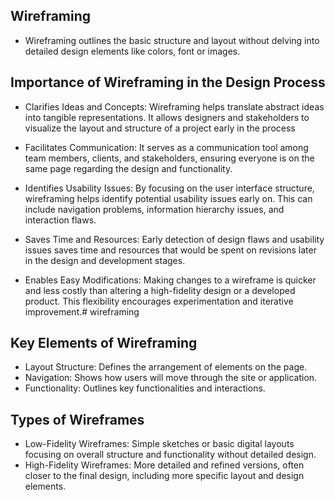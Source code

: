 ## Wireframing
- Wireframing outlines the basic structure and layout without delving into detailed design elements like colors, font or images.

## Importance of Wireframing in the Design Process
- Clarifies Ideas and Concepts: Wireframing helps translate abstract ideas into tangible representations. It allows designers and stakeholders to visualize the layout and structure of a project early in the process

- Facilitates Communication: It serves as a communication tool among team members, clients, and stakeholders, ensuring everyone is on the same page regarding the design and functionality.

- Identifies Usability Issues: By focusing on the user interface structure, wireframing helps identify potential usability issues early on. This can include navigation problems, information hierarchy issues, and interaction flaws.

- Saves Time and Resources: Early detection of design flaws and usability issues saves time and resources that would be spent on revisions later in the design and development stages.

- Enables Easy Modifications: Making changes to a wireframe is quicker and less costly than altering a high-fidelity design or a developed product. This flexibility encourages experimentation and iterative improvement.# wireframing

## Key Elements of Wireframing
- Layout Structure: Defines the arrangement of elements on the page.
- Navigation: Shows how users will move through the site or application.
- Functionality: Outlines key functionalities and interactions.

## Types of Wireframes
- Low-Fidelity Wireframes: Simple sketches or basic digital layouts focusing on overall structure and functionality without detailed design.
- High-Fidelity Wireframes: More detailed and refined versions, often closer to the final design, including more specific layout and design elements.
